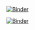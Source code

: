 [![Binder](https://mybinder.org/badge_logo.svg)](https://mybinder.org/v2/gh/SijmeJan/epad_2body/master?filepath=2body.ipynb)

[![Binder](https://mybinder.org/badge_logo.svg)](https://mybinder.org/v2/gh/SijmeJan/epad_2body/master?urlpath=apps/2body.ipynb)
